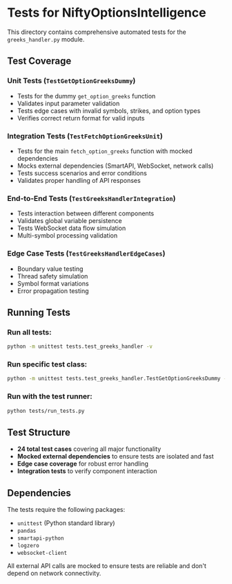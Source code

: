 # Tests for NiftyOptionsIntelligence

This directory contains comprehensive automated tests for the `greeks_handler.py` module.

## Test Coverage

### Unit Tests (`TestGetOptionGreeksDummy`)
- Tests for the dummy `get_option_greeks` function
- Validates input parameter validation 
- Tests edge cases with invalid symbols, strikes, and option types
- Verifies correct return format for valid inputs

### Integration Tests (`TestFetchOptionGreeksUnit`)
- Tests for the main `fetch_option_greeks` function with mocked dependencies
- Mocks external dependencies (SmartAPI, WebSocket, network calls)
- Tests success scenarios and error conditions
- Validates proper handling of API responses

### End-to-End Tests (`TestGreeksHandlerIntegration`)
- Tests interaction between different components
- Validates global variable persistence
- Tests WebSocket data flow simulation
- Multi-symbol processing validation

### Edge Case Tests (`TestGreeksHandlerEdgeCases`)
- Boundary value testing
- Thread safety simulation
- Symbol format variations
- Error propagation testing

## Running Tests

### Run all tests:
```bash
python -m unittest tests.test_greeks_handler -v
```

### Run specific test class:
```bash
python -m unittest tests.test_greeks_handler.TestGetOptionGreeksDummy -v
```

### Run with the test runner:
```bash
python tests/run_tests.py
```

## Test Structure

- **24 total test cases** covering all major functionality
- **Mocked external dependencies** to ensure tests are isolated and fast
- **Edge case coverage** for robust error handling
- **Integration tests** to verify component interaction

## Dependencies

The tests require the following packages:
- `unittest` (Python standard library)
- `pandas`
- `smartapi-python`
- `logzero`
- `websocket-client`

All external API calls are mocked to ensure tests are reliable and don't depend on network connectivity.